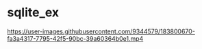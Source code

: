 # sqlite_ex

https://user-images.githubusercontent.com/9344579/183800670-fa3a4317-7795-42f5-90bc-39a60364b0e1.mp4
